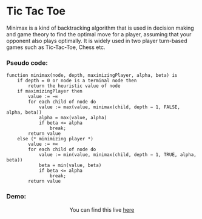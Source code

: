 # Tic Tac Toe

Minimax is a kind of backtracking algorithm that is used in decision making and
game theory to find the optimal move for a player, assuming that your opponent
also plays optimally. It is widely used in two player turn-based games such as
Tic-Tac-Toe, Chess etc.

### Pseudo code:

```
function minimax(node, depth, maximizingPlayer, alpha, beta) is
    if depth = 0 or node is a terminal node then
        return the heuristic value of node
    if maximizingPlayer then
        value := −∞
        for each child of node do
            value := max(value, minimax(child, depth − 1, FALSE, alpha, beta))
            alpha = max(value, alpha)
            if beta <= alpha
                break;
        return value
    else (* minimizing player *)
        value := +∞
        for each child of node do
            value := min(value, minimax(child, depth − 1, TRUE, alpha, beta))
            beta = min(value, beta)
            if beta <= alpha
                break;
        return value

```

### Demo:

<p align="center"> You can find this live <a href="https://minimaxtic.netlify.app/">here</a>  </p>
